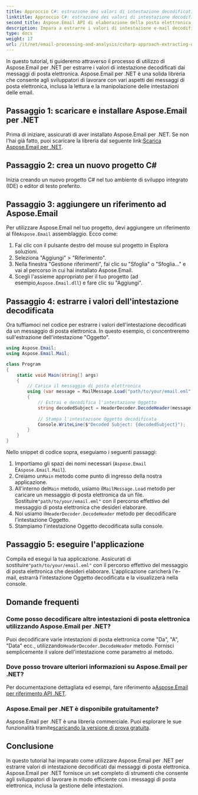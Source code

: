 ```yaml
---
title: Approccio C#: estrazione dei valori di intestazione decodificati
linktitle: Approccio C#: estrazione dei valori di intestazione decodificati
second_title: Aspose.Email API di elaborazione della posta elettronica .NET
description: Impara a estrarre i valori di intestazione e-mail decodificati in C# utilizzando Aspose.Email per .NET. Guida completa con esempi di codice.
type: docs
weight: 17
url: /it/net/email-processing-and-analysis/csharp-approach-extracting-decoded-header-values/
---
```


In questo tutorial, ti guideremo attraverso il processo di utilizzo di Aspose.Email per .NET per estrarre i valori di intestazione decodificati dai messaggi di posta elettronica. Aspose.Email per .NET è una solida libreria che consente agli sviluppatori di lavorare con vari aspetti dei messaggi di posta elettronica, inclusa la lettura e la manipolazione delle intestazioni delle email.

## Passaggio 1: scaricare e installare Aspose.Email per .NET

 Prima di iniziare, assicurati di aver installato Aspose.Email per .NET. Se non l'hai già fatto, puoi scaricare la libreria dal seguente link:[Scarica Aspose.Email per .NET](https://releases.aspose.com/email/net).

## Passaggio 2: crea un nuovo progetto C#

Inizia creando un nuovo progetto C# nel tuo ambiente di sviluppo integrato (IDE) o editor di testo preferito.

## Passaggio 3: aggiungere un riferimento ad Aspose.Email

 Per utilizzare Aspose.Email nel tuo progetto, devi aggiungere un riferimento al file`Aspose.Email` assemblaggio. Ecco come:

1. Fai clic con il pulsante destro del mouse sul progetto in Esplora soluzioni.
2. Seleziona "Aggiungi" > "Riferimento".
3. Nella finestra "Gestione riferimenti", fai clic su "Sfoglia" o "Sfoglia..." e vai al percorso in cui hai installato Aspose.Email.
4.  Scegli l'assieme appropriato per il tuo progetto (ad esempio,`Aspose.Email.dll`) e fare clic su "Aggiungi".

## Passaggio 4: estrarre i valori dell'intestazione decodificata

Ora tuffiamoci nel codice per estrarre i valori dell'intestazione decodificati da un messaggio di posta elettronica. In questo esempio, ci concentreremo sull'estrazione dell'intestazione "Oggetto".

```csharp
using Aspose.Email;
using Aspose.Email.Mail;

class Program
{
    static void Main(string[] args)
    {
        // Carica il messaggio di posta elettronica
        using (var message = MailMessage.Load("path/to/your/email.eml"))
        {
            // Estrai e decodifica l'intestazione Oggetto
            string decodedSubject = HeaderDecoder.DecodeHeader(message.Subject);
            
            // Stampa l'intestazione Oggetto decodificata
            Console.WriteLine($"Decoded Subject: {decodedSubject}");
        }
    }
}
```

Nello snippet di codice sopra, eseguiamo i seguenti passaggi:

1. Importiamo gli spazi dei nomi necessari (`Aspose.Email` E`Aspose.Email.Mail`).
2.  Creiamo un`Main` metodo come punto di ingresso della nostra applicazione.
3.  All'interno del`Main` metodo, usiamo il`MailMessage.Load` metodo per caricare un messaggio di posta elettronica da un file. Sostituire`"path/to/your/email.eml"` con il percorso effettivo del messaggio di posta elettronica che desideri elaborare.
4.  Noi usiamo il`HeaderDecoder.DecodeHeader` metodo per decodificare l'intestazione Oggetto.
5. Stampiamo l'intestazione Oggetto decodificata sulla console.

## Passaggio 5: eseguire l'applicazione

 Compila ed esegui la tua applicazione. Assicurati di sostituire`"path/to/your/email.eml"` con il percorso effettivo del messaggio di posta elettronica che desideri elaborare. L'applicazione caricherà l'e-mail, estrarrà l'intestazione Oggetto decodificata e la visualizzerà nella console.

## Domande frequenti

### Come posso decodificare altre intestazioni di posta elettronica utilizzando Aspose.Email per .NET?

 Puoi decodificare varie intestazioni di posta elettronica come "Da", "A", "Data" ecc., utilizzando`HeaderDecoder.DecodeHeader` metodo. Fornisci semplicemente il valore dell'intestazione come parametro al metodo.

### Dove posso trovare ulteriori informazioni su Aspose.Email per .NET?

 Per documentazione dettagliata ed esempi, fare riferimento a[Aspose.Email per riferimento API .NET](https://reference.aspose.com/email/net).

### Aspose.Email per .NET è disponibile gratuitamente?

 Aspose.Email per .NET è una libreria commerciale. Puoi esplorare le sue funzionalità tramite[scaricando la versione di prova gratuita](https://releases.aspose.com/email/net).

## Conclusione

In questo tutorial hai imparato come utilizzare Aspose.Email per .NET per estrarre valori di intestazione decodificati dai messaggi di posta elettronica. Aspose.Email per .NET fornisce un set completo di strumenti che consente agli sviluppatori di lavorare in modo efficiente con i messaggi di posta elettronica, inclusa la gestione delle intestazioni.